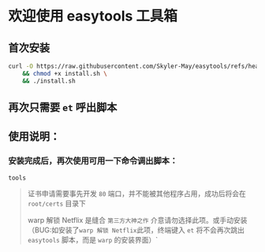 # 欢迎使用 easytools 工具箱

## 首次安装

```bash
curl -O https://raw.githubusercontent.com/Skyler-May/easytools/refs/heads/main/install.sh \
    && chmod +x install.sh \
    && ./install.sh
```

## 再次只需要 `et` 呼出脚本

## 使用说明：

### 安装完成后，再次使用可用一下命令调出脚本：

```
tools
```

> 证书申请需要事先开发 `80` 端口，并不能被其他程序占用，成功后将会在 `root/certs` 目录下
>
> warp 解锁 Netflix 是缝合 `第三方大神之作` 介意请勿选择此项。或手动安装（BUG:如安装了`warp 解锁 Netflix`此项，终端键入 `et` 将不会再次跳出 `easytools` 脚本，而是 `warp` 的安装界面）`
